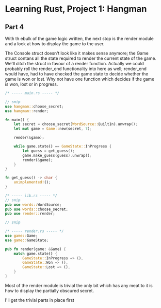 # Learning Rust, Project 1: Hangman

## Part 4

With th ebulk of the game logic written, the next stop is the render
module and a look at how to display the game to the user.

The Console struct doesn't look like it makes sense anymore; the Game
struct contans all the state required to render the current state of
the game.  We'll ditch the struct in favour of a render
function. Actually we could probably roll the render_end functionality
into here as well; render_end would have, had to have checked the game
state to decide whether the game is won or lost. Why not have one
function which decides if the game is won, lost or in progress.

```rust
/* ----- main.rs ----- */

// snip
use hangman::choose_secret;
use hangman::render;

fn main() {
    let secret = choose_secret(WordSource::BuiltIn).unwrap();
    let mut game = Game::new(secret, 7);

    render(&game);

    while game.state() == GameState::InProgress {
        let guess = get_guess();
        game.make_guess(guess).unwrap();
        render(&game);
    }
}

fn get_guess() -> char {
    unimplemented!();
}

/* ----- lib.rs ----- */
// snip
pub use words::WordSource;
pub use words::choose_secret;
pub use render::render;

// snip

/* ----- render.rs ----- */
use game::Game;
use game::GameState;

pub fn render(game: &Game) {
    match game.state() {
        GameState::InProgress => (),
        GameState::Won => (),
        GameState::Lost => (),
    }
}
```

Most of the render module is trivial the only bit which has any meat
to it is how to display the partially obscured secret.

I'll get the trivial parts in place first

```rust

```
